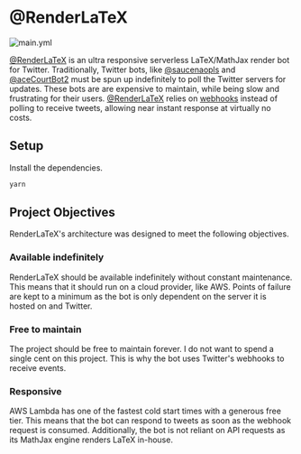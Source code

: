 # @RenderLaTeX

![main.yml](https://github.com/winstxnhdw/RenderLaTeX/actions/workflows/main.yml/badge.svg)

[@RenderLaTeX](https://twitter.com/RenderLaTeX) is an ultra responsive serverless LaTeX/MathJax render bot for Twitter. Traditionally, Twitter bots, like [@saucenaopls](https://github.com/MakotoAme/twitter-saucenao) and [@aceCourtBot2](https://github.com/LuisMayo/ace-attorney-twitter-bot) must be spun up indefinitely to poll the Twitter servers for updates. These bots are are expensive to maintain, while being slow and frustrating for their users. [@RenderLaTeX](https://twitter.com/RenderLaTeX) relies on [webhooks](https://developer.twitter.com/en/docs/twitter-api/premium/account-activity-api/guides/getting-started-with-webhooks) instead of polling to receive tweets, allowing near instant response at virtually no costs.

## Setup

Install the dependencies.

```bash
yarn
```

## Project Objectives

RenderLaTeX's architecture was designed to meet the following objectives.

### Available indefinitely

RenderLaTeX should be available indefinitely without constant maintenance. This means that it should run on a cloud provider, like AWS. Points of failure are kept to a minimum as the bot is only dependent on the server it is hosted on and Twitter.

### Free to maintain

The project should be free to maintain forever. I do not want to spend a single cent on this project. This is why the bot uses Twitter's webhooks to receive events.

### Responsive

AWS Lambda has one of the fastest cold start times with a generous free tier. This means that the bot can respond to tweets as soon as the webhook request is consumed. Additionally, the bot is not reliant on API requests as its MathJax engine renders LaTeX in-house.

